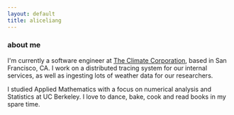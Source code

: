 ```yaml
---
layout: default
title: aliceliang
---
```


<h3>
  <a name="about-me" class="anchor" href="#about-me"><span class="octicon octicon-link"></span></a>about me</h3>

<p>I'm currently a software engineer at <a href="http://www.climate.com">The Climate Corporation</a>, based in San Francisco, CA.  I work on a distributed tracing system for our internal services, as well as ingesting lots of weather data for our researchers.</p>

<p>I studied Applied Mathematics with a focus on numerical analysis and Statistics at UC Berkeley.  I love to dance, bake, cook and read books in my spare time.</p>
